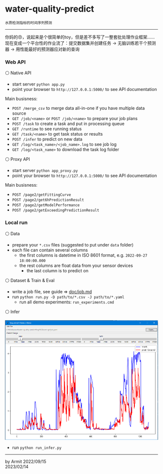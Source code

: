 # water-quality-predict

    水质检测指标的时间序列预测

----

你妈的😠，说起来是个很简单的toy，但是差不多写了一整套批处理作业框架……  
现在变成一个平台性的作业流了：提交数据集并创建任务 -> 无脑训练若干个预测器 -> 用性能最好的预测器应对新的查询  


### Web API

⚪ Native API

- start server `python app.py`
- point your browser to `http://127.0.0.1:5000/` to see API documentation

Main busisness:

- `POST /merge_csv` to merge data all-in-one if you have multiple data source
- `GET /job/<name>` or `POST /job/<name>` to prepare your job plans
- `POST /task` to create a task and put in processing queue
- `GET /runtime` to see running status
- `GET /task/<name>` to get task status or results 
- `POST /infer` to predict on new data
- `GET /log/<task_name>/<job_name>.log` to see job log
- `GET /log/<task_name>` to download the task log folder

⚪ Proxy API

- start server `python app_proxy.py`
- point your browser to `http://127.0.0.1:5000/` to see API documentation

Main busisness:

- `POST /page2/getFittingCurve`
- `POST /page2/get6hPredictionResult`
- `POST /page2/getModelPerformance`
- `POST /page2/getExceedingPredictionResult`


### Local run

⚪ Data

- prepare your `*.csv` files (suggested to put under `data` folder)
- each file can contain several columns
  - the first columns is datetime in ISO 8601 format, e.g. `2022-09-27 18:00:00.000`
  - the rest columns are float data from your sensor devices
    - the last column is to predict on

⚪ Dataset & Train & Eval

- write a job file, see guide => [doc/job.md](doc/job.md)
- run `python run.py -D path/to/*.csv -J path/to/*.yaml`
  - run all demo experiments: `run_experiments.cmd`

⚪ Infer

![demo](img/demo.png)

- run `python run_infer.py`


----
by Armit
2022/09/15  
2023/02/14  
